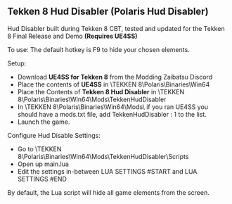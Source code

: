 ## Tekken 8 Hud Disabler (Polaris Hud Disabler)
Hud Disabler built during Tekken 8 CBT, tested and updated for the Tekken 8 Final Release and Demo **(Requires UE4SS)**

To use: The default hotkey is F9 to hide your chosen elements.

Setup:
- Download **UE4SS for Tekken 8** from the Modding Zaibatsu Discord
- Place the contents of **UE4SS** in <SteamGameFolderPath>\TEKKEN 8\Polaris\Binaries\Win64
- Place the Contents of **Tekken 8 Hud Disabler** in <SteamGameFolderPath>\TEKKEN 8\Polaris\Binaries\Win64\Mods\TekkenHudDisabler
- In <SteamGameFolderPath>\TEKKEN 8\Polaris\Binaries\Win64\Mods\ if you ran UE4SS you should have a mods.txt file, add TekkenHudDisabler : 1 to the list.
- Launch the game.

Configure Hud Disable Settings:
- Go to <SteamGameFolderPath>\TEKKEN 8\Polaris\Binaries\Win64\Mods\TekkenHudDisabler\Scripts
- Open up main.lua
- Edit the settings in-between LUA SETTINGS #START and LUA SETTINGS #END

By default, the Lua script will hide all game elements from the screen.
